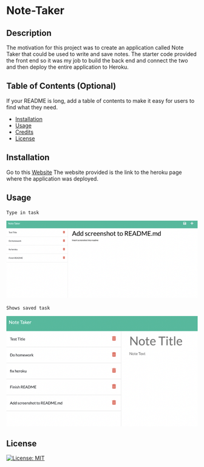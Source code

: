 # Note-Taker

## Description
The motivation for this project was to create an application called Note Taker that could be used to write and save notes. The starter code provided the front end so it was my job to build the back end and connect the two and then deploy the entire application to Heroku.

## Table of Contents (Optional)

If your README is long, add a table of contents to make it easy for users to find what they need.

- [Installation](#installation)
- [Usage](#usage)
- [Credits](#credits)
- [License](#license)

## Installation
Go to this [Website](https://note-taker20.herokuapp.com/notes)
The website provided is the link to the heroku page where the application was deployed.

## Usage
`Type in task` <br>

![entry of task](assets/saved2.png)


`Shows saved task` <br>

![saved task](assets/saved.png)

## License

[![License: MIT](https://img.shields.io/badge/License-MIT-yellow.svg)](https://opensource.org/licenses/MIT)

